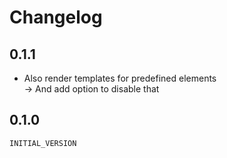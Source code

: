 # Changelog

## 0.1.1

- Also render templates for predefined elements  
  -> And add option to disable that
  

## 0.1.0

`INITIAL_VERSION`
